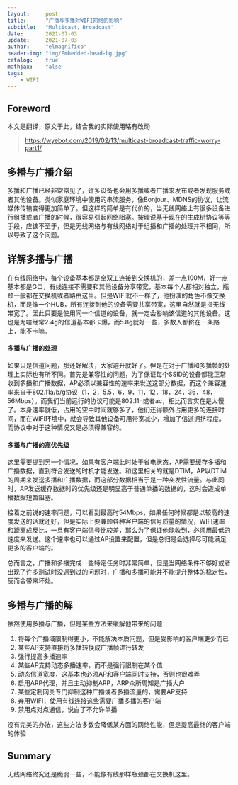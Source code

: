 ```yaml
---
layout:     post
title:      "广播与多播对WIFI网络的影响"
subtitle:   "Multicast，Broadcast"
date:       2021-07-03
update:     2021-07-03
author:     "elmagnifico"
header-img: "img/Embedded-head-bg.jpg"
catalog:    true
mathjax:    false
tags:
    - WIFI
---
```


## Foreword

本文是翻译，原文于此，结合我的实际使用略有改动

> https://wyebot.com/2019/02/13/multicast-broadcast-traffic-worry-part1/



## 多播与广播介绍

​		多播和广播已经非常常见了，许多设备也会用多播或者广播来发布或者发现服务或者其他设备。类似家庭环境中使用的串流服务，像Bonjour、MDNS的协议，让流媒体传输变得更加简单了。但这样的简单是有代价的，当无线网络上有很多设备进行组播或者广播的时候，很容易引起网络阻塞。按理说基于现在的生成树协议等等手段，应该不至于，但是无线网络与有线网络对于组播和广播的处理并不相同，所以导致了这个问题。



## 详解多播与广播

​		在有线网络中，每个设备基本都是全双工连接到交换机的，差一点100M，好一点基本都是G口，有线连接不需要和其他设备分享带宽，基本每个人都相对独立，瓶颈一般都在交换机或者路由这里。但是WIFI就不一样了，他扮演的角色不像交换机，而是像一个HUB，所有连接到他的设备需要共享带宽，这里自然就是指无线带宽了。因此只要是使用同一个信道的设备，就一定会影响该信道的其他设备。这也是为啥经常2.4g的信道基本都卡爆，而5.8g就好一些，多数人都挤在一条路上，能不卡嘛。



#### 多播与广播的处理

​		如果只是信道问题，那还好解决，大家避开就好了。但是在对于广播和多播帧的处理上实际也有所不同。首先是兼容性的问题，为了保证每个SSID的设备都能正常收到多播和广播数据，AP必须以兼容性的速率来发送这部分数据，而这个兼容速率来自于802.11a/b/g协议（1，2，5.5，6，9，11，12，18，24，36，48，56Mbps）。而我们当前运行的协议可能是802.11n或者ac，相比而言实在是太慢了。本身速率就低，占用的空中时间就够多了，他们还得额外占用更多的连接时间，而在WIFI环境中，就会导致其他设备可用带宽减少，增加了信道拥挤程度。而协议中对于这种情况又是必须得兼容的。



#### 多播与广播的高优先级

​		这里需要提到另一个情况，如果有客户端此时处于省电状态，AP需要缓存多播和广播数据，直到符合发送的时机才能发送。和这里相关的就是DTIM，AP以DTIM的周期来发送多播和广播数据，而这部分数据相当于是一种突发性流量。与此同时，AP发送缓存数据时的优先级还是明显高于普通单播的数据的，这时会造成单播数据短暂阻塞。



​		接着之前说的速率问题，可以看到最高时54Mbps，如果任何时候都是以较高的速度发送的话就还好，但是实际上要兼顾各种客户端的信号质量的情况，WIFI速率和距离成反比，一旦有客户端信号比较差，那么为了保证他能收到，必须用最低的速度来发送。这个速率也可以通过AP设置来配置，但是总归是会选择尽可能满足更多的客户端的。



​		总而言之，广播和多播完成一些特定任务时非常简单，但是当网络条件不够好或者出现了许多测试时没遇到过的问题时，广播和多播可能并不能提升整体的稳定性，反而会带来坏处。



## 多播与广播的解

依然使用多播与广播，但是某些方法来缓解他带来的问题

1. 将每个广播域限制得更小，不能解决本质问题，但是受影响的客户端更少而已
2. 某些AP支持直接将多播转换成广播帧进行转发
3. 强行提高多播速率
4. 某些AP支持动态多播速率，而不是强行限制在某个值
5. 动态信道宽度，这基本也必须AP和客户端同时支持，否则也很难弄
6. 启用ARP代理，并且主动抑制ARP，ARP众所周知是广播大户
7. 某些定制网关专门抑制这种广播或者多播流量的，需要AP支持
8. 弃用WIFI，使用有线连接这些需要广播多播的客户端
9. 禁用点对点通信，说白了不允许单播



没有完美的办法，这些方法多数会降低某方面的网络性能，但是提高最终的客户端的体验



## Summary

无线网络终究还是脆弱一些，不能像有线那样瓶颈都在交换机这里。